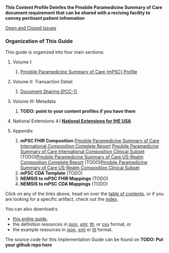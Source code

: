 **This Content Profile Deinfes the Pmobile Paramedicine Summary of Care document requirement that can be shared with a reciving facility to convey pertinant patient infromation**

[Open and Closed Issues](issues.html)

### Organization of This Guide
This guide is organized into four main sections:

1. Volume I:
   1. [Pmobile Paramedicine Summary of Care (mPSC) Profile](volume-1.html)

2. Volume II: Transaction Detail
   1. [Document Sharing [PCC-1]](PCC-1.html)

3. Volume III: Metadata
   1. **TODO: point to your content profiles if you have them**

4. National Extensions
    4.I [**National Extensions for IHE USA**](volume-4.html)
	
5. Appendix
	1. **mPSC FHIR Composition**
	[Pmobile Paramedicine Summary of Care International Composition Complete Report](StructureDefinition-IHE_PCC_mPSC_Composition_Complete_Report.html)
	[Pmobile Paramedicine Summary of Care International Composition Clinical Subset](StructureDefinition-IHE_PCC_mPSC_Composition_ClinicalSubset.html)
	(TODO)[Pmobile Paramedicine Summary of Care US-Realm Composition Complete Report](mPSC_Composition.fsh)
	(TODO)[Pmobile Paramedicine Summary of Care US-Realm Composition Clinical Subset](mPSC_Composition.fsh)
	2. **mPSC CDA Template**
	(TODO)
	3. **NEMSIS to mPSC FHIR Mappings**
	(TODO)
	4. **NEMSIS to mPSC CDA Mappings**
	(TODO)

Click on any of the links above, head on over the [table of contents](toc.html), or
if you are looking for a specific artifact, check out the [index](artifacts.html).

You can also download:s

* [this entire guide](full-ig.zip),
* the definition resources in [json](definitions.json.zip), [xml](definitions.xml.zip), [ttl](definitions.ttl.zip), or [csv](csvs.zip) format, or
* the example resources in [json](examples.json.zip), [xml](examples.xml.zip) or [ttl](examples.ttl.zip) format.

The source code for this Implementation Guide can be found on **TODO: Put your github repo here**
